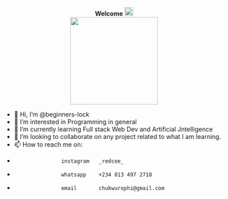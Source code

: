 <div id="greeting" align="center">
  <b size="30px">Welcome </b><img src="https://em-content.zobj.net/thumbs/120/apple/354/waving-hand_medium-dark-skin-tone_1f44b-1f3fe_1f3fe.png" width="20">
</div>

<div id="header" align="center">
  <img src="https://media.giphy.com/media/gjrYDwbjnK8x36xZIO/giphy.gif" width="200">
</div>

- 👋 Hi, I’m @beginners-lock
- 👀 I’m interested in Programming in general
- 🌱 I’m currently learning Full stack Web Dev and Artificial Jntelligence
- 💞️ I’m looking to collaborate on any project related to what I am learning.
- 📫 How to reach me on:
-                    instagram   _redcee_
-                    whatsapp    +234 813 497 2718
-                    email       chukwurophi@gmail.com
<!---
beginners-lock/beginners-lock is a ✨ special ✨ repository because its `README.md` (this file) appears on your GitHub profile.
You can click the Preview link to take a look at your changes.
--->
